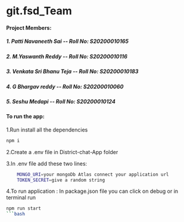 # git.fsd_Team

#### Project Members:

##### 1. Patti Navaneeth Sai -- Roll No: S20200010165

##### 2. M.Yaswanth Reddy -- Roll No: S20200010116

##### 3. Venkata Sri Bhanu Teja -- Roll No: S20200010183

##### 4. G Bhargav reddy -- Roll No: S20200010060

##### 5. Seshu Medapi -- Roll No: S20200010124

#### To run the app:

1.Run install all the dependencies
```bash
npm i
```
2.Create a .env file in District-chat-App folder

3.In .env file add these two lines:
```bash
	MONGO_URI=your mongoDb Atlas connect your application url
	TOKEN_SECRET=give a random string
```
4.To run application : In package.json file you can click on debug or in terminal run 
```bash
npm run start
```bash
